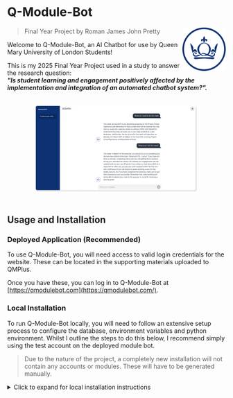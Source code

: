 # Q-Module-Bot
> Final Year Project by Roman James John Pretty
> <img src="./frontend/public/logo.png" align="right" width="100">

Welcome to Q-Module-Bot, an AI Chatbot for use by Queen Mary University of London Students!

This is my 2025 Final Year Project used in a study to answer the research question:<br/>
_**"Is student learning and engagement positively affected by the implementation and integration of an automated chatbot system?".**_

<br/>
<div style="text-align: center;">
  <img src="./frontend/public/banner.png" style="width: 75%">
</div>
<br/>

## Usage and Installation
### Deployed Application (Recommended)
To use Q-Module-Bot, you will need access to valid login credentials for the website. These can be located in the supporting materials uploaded to QMPlus.

Once you have these, you can log in to Q-Module-Bot at [https://qmodulebot.com](https://qmodulebot.com/).

### Local Installation
To run Q-Module-Bot locally, you will need to follow an extensive setup process to configure the database, environment variables and python environment. Whilst I outline the steps to do this below, I recommend simply using the test account on the deployed module bot.
> Due to the nature of the project, a completely new installation will not contain any accounts or modules. These will have to be generated manually.

<details>
<summary>Click to expand for local installation instructions</summary>

#### Prerequisites
- [Python 3.13](https://www.python.org/downloads/release/python-3130/)
- [PostgreSQL 16](https://www.postgresql.org/download/) (Incompatible with later versions)
- [pgvector](https://github.com/pgvector/pgvector) extension for postgres
- [Chrome and Chromedriver](https://googlechromelabs.github.io/chrome-for-testing/)
- An OpenAI API Key (You can get one [here](https://platform.openai.com/signup))

#### Setup
1. If viewing on Github, clone this repository. If you are reading this in the QMPlus supporting materials, extract the files to your local machine.
2. Navigate to the root directory of the project and run the following command to install the necessary dependencies:
   ```
   pip install -r requirements.txt
   ```
3. Next, you must create a PostgreSQL database using the pgvector extension.
   - Using pgAdmin create a new database called `q-module-bot`
   - Open the query tool and run the following command:
     ```
     CREATE EXTENSION vector;
     ```
4. Create a `.env` file in the root directory of the project and add the following environment variables:
   ```
   DATABASE_ENGINE=postgresql
   DATABASE_NAME=q-module-bot
   DATABASE_USER=<your postgres username>
   DATABASE_PASSWORD=<your postgres password>
   DATABASE_HOST=localhost
   DATABASE_PORT=5432
   DATABASE_SERVICE_NAME=postgres
   ```
5. Add other essential .env values to the file
   ```
   VITE_DEV_MODE=False
   DEV_MODE=True
   DJANGO_SECRET_KEY=<a long, random key>
   GOOGLE_CHROME_BIN=<location of your chrome binary>
   CHROMEDRIVER_PATH=<location of your chromedriver>
   OPENAI_API_KEY=<your openai api key>
   ```
6. Now, you can run migrations to create the necessary database tables:
   ```
   python manage.py migrate
   ```
7. And create a user to access the site:
   ```
   python manage.py createsuperuser
   ```
8. Finally, you can run the server using the following command:
   ```
    python manage.py runserver
    ```
9. You can now access the site at [http://localhost:8000](http://localhost:8000) and log in using the superuser account you created in step 7.
10. In order to generate a new module, you need to grant your account the module organizer role. To do this navigate to the admin panel at [http://localhost:8000/q-admin](http://localhost:8000/q-admin) and select the user you created in step 7.<br>
    Select the user and edit them, ticking the is_module_organizer checkbox.
11. You are now able to access the [dashboard](http://localhost:8000/dashboard) and create a new module. You can do this by clicking the "Create Module" button in the top right corner of the page. This will take you to a form where you can enter the module name, code, and description. Once you have filled out the form, click the "Create Module" button to create the module.
    > This step requires you to use your QMPlus credentials to generate the module. These are not stored at any point.
</details>
<br/>
